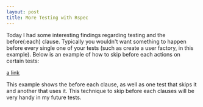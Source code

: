 ```yaml
---
layout: post
title: More Testing with Rspec
---
```


Today I had some interesting findings regarding testing and the before(:each) clause. Typically you wouldn't want something to happen before every single one of your tests (such as create a user factory, in this example). Below is an example of how to skip before each actions on certain tests:

[a link](https://gist.github.com/bcan001/11a0af443b01e7f886eb7780c3909103)

This example shows the before each clause, as well as one test that skips it and another that uses it. This technique to skip before each clauses will be very handy in my future tests.